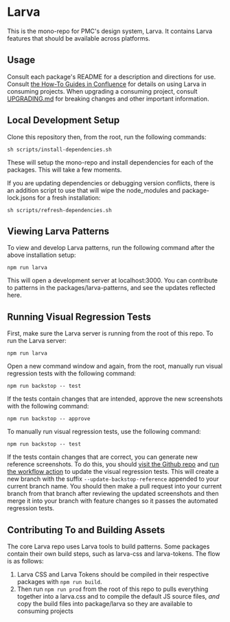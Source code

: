 # Larva

This is the mono-repo for PMC's design system, Larva. It contains Larva features that should be available across platforms.

## Usage

Consult each package's README for a description and directions for use.
Consult [the How-To Guides in Confluence](https://confluence.pmcdev.io/x/UBOeAw)
for details on using Larva in consuming projects. When upgrading a consuming
project, consult [UPGRADING.md](./UPGRADING.md) for breaking changes and other
important information.

## Local Development Setup

Clone this repository then, from the root, run the following commands:

```
sh scripts/install-dependencies.sh
```

These will setup the mono-repo and install dependencies for each of the packages. This will take a few moments.

If you are updating dependencies or debugging version conflicts, there is an addition script to use that will wipe the node_modules and package-lock.jsons for a fresh installation:

```
sh scripts/refresh-dependencies.sh
```
## Viewing Larva Patterns

To view and develop Larva patterns, run the following command after the above installation setup:

```
npm run larva
```

This will open a development server at localhost:3000. You can contribute to patterns in the packages/larva-patterns, and see the updates reflected here.

## Running Visual Regression Tests

First, make sure the Larva server is running from the root of this repo. To run the Larva server:

```
npm run larva
```

Open a new command window and again, from the root, manually run visual regression tests with the following command:
```
npm run backstop -- test
```

If the tests contain changes that are intended, approve the new screenshots with the following command:
```
npm run backstop -- approve
```

To manually run visual regression tests, use the following command:

```
npm run backstop -- test
```

If the tests contain changes that are correct, you can generate new reference screenshots. To do this, you should [visit the Github repo](https://github.com/penske-media-corp/pmc-larva/actions/workflows/approval.yml) and [run the workflow action](https://github.blog/changelog/2020-07-06-github-actions-manual-triggers-with-workflow_dispatch/) to update the visual regression tests. This will create a new branch with the suffix `--update-backstop-reference` appended to your current branch name. You should then make a pull request into your current branch from that branch after reviewing the updated screenshots and then merge it into your branch with feature changes so it passes the automated regression tests.

## Contributing To and Building Assets

The core Larva repo uses Larva tools to build patterns. Some packages contain their own build steps, such as larva-css and larva-tokens. The flow is as follows:

1. Larva CSS and Larva Tokens should be compiled in their respective packages with `npm run build`.
2. Then run `npm run prod` from the root of this repo to pulls everything together into a larva.css and to compile the default JS source files, _and_ copy the build files into package/larva so they are available to consuming projects
